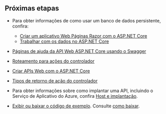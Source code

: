 ## <a name="next-steps"></a>Próximas etapas

* Para obter informações de como usar um banco de dados persistente, confira:

  * [Criar um aplicativo Web Páginas Razor com o ASP.NET Core](xref:tutorials/index)
  * [Trabalhar com os dados no ASP.NET Core](xref:data/index)

* [Páginas de ajuda da API Web ASP.NET Core usando o Swagger](xref:tutorials/web-api-help-pages-using-swagger)
* [Roteamento para ações do controlador](xref:mvc/controllers/routing)
* [Criar APIs Web com o ASP.NET Core](xref:web-api/index)
* [Tipos de retorno de ação do controlador](xref:web-api/action-return-types)
* Para obter informações sobre como implantar uma API, incluindo o Serviço de Aplicativo do Azure, confira [Host e implantação](xref:host-and-deploy/index).
* [Exibir ou baixar o código de exemplo](https://github.com/aspnet/Docs/tree/master/aspnetcore/tutorials/first-web-api/samples). Consulte [como baixar](xref:tutorials/index#how-to-download-a-sample).